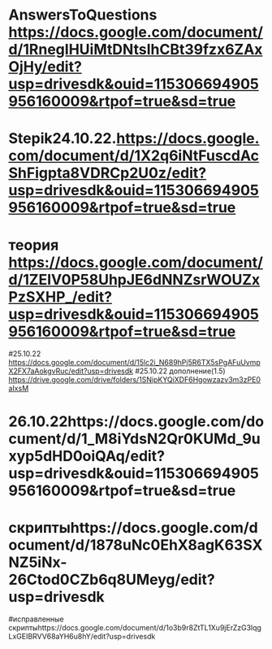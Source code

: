 # AnswersToQuestions https://docs.google.com/document/d/1RnegIHUiMtDNtsIhCBt39fzx6ZAxOjHy/edit?usp=drivesdk&ouid=115306694905956160009&rtpof=true&sd=true
# Stepik24.10.22.https://docs.google.com/document/d/1X2q6iNtFuscdAcShFigpta8VDRCp2U0z/edit?usp=drivesdk&ouid=115306694905956160009&rtpof=true&sd=true
# теория https://docs.google.com/document/d/1ZEIV0P58UhpJE6dNNZsrWOUZxPzSXHP_/edit?usp=drivesdk&ouid=115306694905956160009&rtpof=true&sd=true
#25.10.22 https://docs.google.com/document/d/15lc2i_N689hPj5R6TX5sPgAFuUvmpX2FX7aAokgvRuc/edit?usp=drivesdk
#25.10.22 дополнение(1.5) https://drive.google.com/drive/folders/1SNipKYQiXDF6Hgowzazv3m3zPE0aIxsM
# 26.10.22https://docs.google.com/document/d/1_M8iYdsN2Qr0KUMd_9uxyp5dHD0oiQAq/edit?usp=drivesdk&ouid=115306694905956160009&rtpof=true&sd=true
# скриптыhttps://docs.google.com/document/d/1878uNc0EhX8agK63SXNZ5iNx-26Ctod0CZb6q8UMeyg/edit?usp=drivesdk
#исправленные скриптыhttps://docs.google.com/document/d/1o3b9r8ZtTL1Xu9jErZzG3lqgLxGEIBRVV68aYH6u8hY/edit?usp=drivesdk

